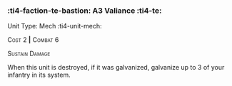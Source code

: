 ### :ti4-faction-te-bastion: **A3 Valiance** :ti4-te:

Unit Type: Mech :ti4-unit-mech:

<span style="font-variant:small-caps;">Cost 2</span> __|__ <span style="font-variant:small-caps;">Combat 6</span>

<span style="font-variant:small-caps;">Sustain Damage</span>

When this unit is destroyed, if it was galvanized, galvanize up to 3 of your infantry in its system.
